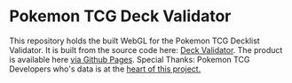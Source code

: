 # Pokemon TCG Deck Validator
This repository holds the built WebGL for the Pokemon TCG Decklist Validator. 
It is built from the source code here: [Deck Validator](https://github.com/Pokemon-BC/PokemonDeckValidator).
The product is available here [via Github Pages](https://pokemon-bc.github.io/).
Special Thanks: Pokemon TCG Developers who's data is at the [heart of this project.](https://github.com/PokemonTCG/pokemon-tcg-data)
